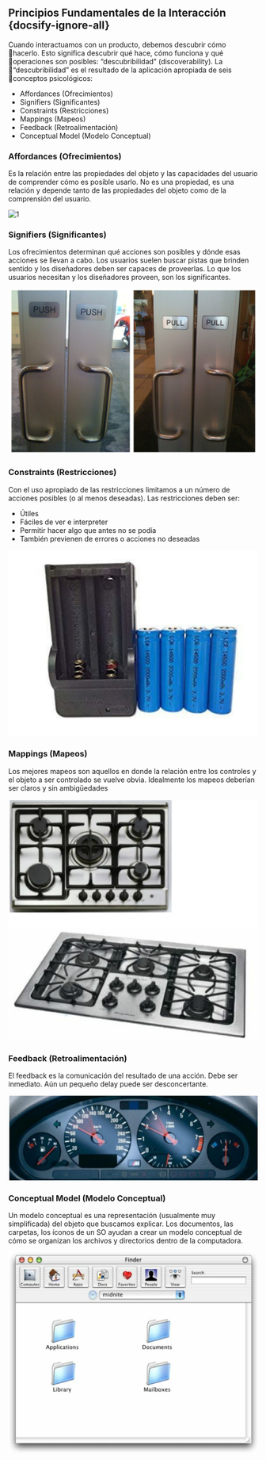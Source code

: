 ## Principios Fundamentales de la Interacción {docsify-ignore-all}

Cuando interactuamos con un producto, debemos descubrir cómo hacerlo. Esto significa descubrir qué hace, cómo funciona y qué operaciones son posibles: “descubribilidad” (discoverability). La “descubribilidad” es el resultado de la aplicación apropiada de seis conceptos psicológicos:

* Affordances (Ofrecimientos)
* Signifiers (Significantes)
* Constraints (Restricciones)
* Mappings (Mapeos)
* Feedback (Retroalimentación)
* Conceptual Model (Modelo Conceptual)

### Affordances (Ofrecimientos)

Es la relación entre las propiedades del objeto y las capacidades del usuario de comprender cómo es posible usarlo. No es una propiedad, es una
relación y depende tanto de las propiedades del objeto como de la comprensión del usuario.

![1](/../_images/00_chair.png)

### Signifiers (Significantes)

Los ofrecimientos determinan qué acciones son posibles y dónde esas acciones se llevan a cabo. Los usuarios suelen buscar pistas que brinden sentido y los diseñadores deben ser capaces de proveerlas.
Lo que los usuarios necesitan y los diseñadores proveen, son los significantes.

![2](../_images/00_chairs.png)

### Constraints (Restricciones)

Con el uso apropiado de las restricciones limitamos a un número de acciones posibles (o al menos deseadas). Las restricciones deben ser:

  * Útiles
  * Fáciles de ver e interpreter
  * Permitir hacer algo que antes no se podía
  * También previenen de errores o acciones no deseadas

![3](../_images/00_batery.png)

### Mappings (Mapeos)

Los mejores mapeos son aquellos en donde la relación entre los controles y el objeto a ser controlado se vuelve obvia. Idealmente los mapeos deberían ser claros y sin ambigüedades

![4](../_images/00_anafe.png)

### Feedback (Retroalimentación)

El feedback es la comunicación del resultado de una acción. Debe ser inmediato. Aún un pequeño delay puede ser desconcertante.

![5](../_images/00_board.png)

### Conceptual Model (Modelo Conceptual)

Un modelo conceptual es una representación (usualmente muy simplificada) del objeto que buscamos explicar. Los documentos, las carpetas, los íconos de un SO ayudan a crear un modelo conceptual de cómo se organizan los archivos y directorios dentro de la computadora.

![6](../_images/00_folder.png)
